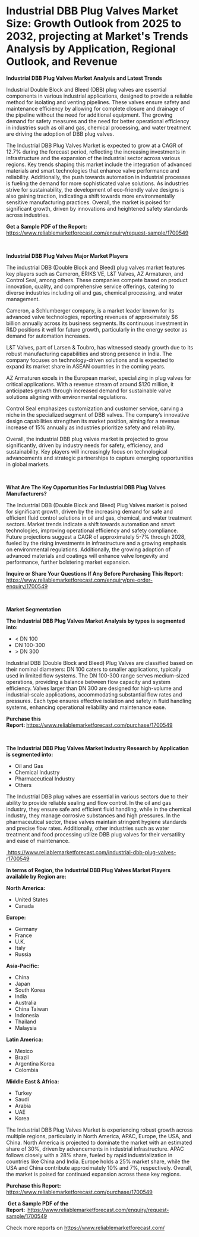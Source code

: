 <p><h1>Industrial DBB Plug Valves Market Size: Growth Outlook from 2025 to 2032, projecting at Market's Trends Analysis by Application, Regional Outlook, and Revenue</h1></p><p><strong>Industrial DBB Plug Valves Market Analysis and Latest Trends</strong></p>
<p><p>Industrial Double Block and Bleed (DBB) plug valves are essential components in various industrial applications, designed to provide a reliable method for isolating and venting pipelines. These valves ensure safety and maintenance efficiency by allowing for complete closure and drainage of the pipeline without the need for additional equipment. The growing demand for safety measures and the need for better operational efficiency in industries such as oil and gas, chemical processing, and water treatment are driving the adoption of DBB plug valves.</p><p>The Industrial DBB Plug Valves Market is expected to grow at a CAGR of 12.7% during the forecast period, reflecting the increasing investments in infrastructure and the expansion of the industrial sector across various regions. Key trends shaping this market include the integration of advanced materials and smart technologies that enhance valve performance and reliability. Additionally, the push towards automation in industrial processes is fueling the demand for more sophisticated valve solutions. As industries strive for sustainability, the development of eco-friendly valve designs is also gaining traction, indicating a shift towards more environmentally sensitive manufacturing practices. Overall, the market is poised for significant growth, driven by innovations and heightened safety standards across industries.</p></p>
<p><strong>Get a Sample PDF of the Report:&nbsp;</strong> <a href="https://www.reliablemarketforecast.com/enquiry/request-sample/1700549?utm_campaign=1899&utm_medium=2&utm_source=Github&utm_content=ia&utm_term=09012025&utm_id=industrial-dbb-plug-valves">https://www.reliablemarketforecast.com/enquiry/request-sample/1700549</a></p>
<p>&nbsp;</p>
<p><strong>Industrial DBB Plug Valves Major Market Players</strong></p>
<p><p>The industrial DBB (Double Block and Bleed) plug valves market features key players such as Cameron, ERIKS VE, L&T Valves, AZ Armaturen, and Control Seal, among others. These companies compete based on product innovation, quality, and comprehensive service offerings, catering to diverse industries including oil and gas, chemical processing, and water management.</p><p>Cameron, a Schlumberger company, is a market leader known for its advanced valve technologies, reporting revenues of approximately $6 billion annually across its business segments. Its continuous investment in R&D positions it well for future growth, particularly in the energy sector as demand for automation increases.</p><p>L&T Valves, part of Larsen & Toubro, has witnessed steady growth due to its robust manufacturing capabilities and strong presence in India. The company focuses on technology-driven solutions and is expected to expand its market share in ASEAN countries in the coming years.</p><p>AZ Armaturen excels in the European market, specializing in plug valves for critical applications. With a revenue stream of around $120 million, it anticipates growth through increased demand for sustainable valve solutions aligning with environmental regulations.</p><p>Control Seal emphasizes customization and customer service, carving a niche in the specialized segment of DBB valves. The company’s innovative design capabilities strengthen its market position, aiming for a revenue increase of 15% annually as industries prioritize safety and reliability.</p><p>Overall, the industrial DBB plug valves market is projected to grow significantly, driven by industry needs for safety, efficiency, and sustainability. Key players will increasingly focus on technological advancements and strategic partnerships to capture emerging opportunities in global markets.</p></p>
<p>&nbsp;</p>
<p><strong>What Are The Key Opportunities For Industrial DBB Plug Valves Manufacturers?</strong></p>
<p><p>The Industrial DBB (Double Block and Bleed) Plug Valves market is poised for significant growth, driven by the increasing demand for safe and efficient fluid control solutions in oil and gas, chemical, and water treatment sectors. Market trends indicate a shift towards automation and smart technologies, improving operational efficiency and safety compliance. Future projections suggest a CAGR of approximately 5-7% through 2028, fueled by the rising investments in infrastructure and a growing emphasis on environmental regulations. Additionally, the growing adoption of advanced materials and coatings will enhance valve longevity and performance, further bolstering market expansion.</p></p>
<p><strong>Inquire or Share Your Questions If Any Before Purchasing This Report:</strong> <a href="https://www.reliablemarketforecast.com/enquiry/pre-order-enquiry/1700549?utm_campaign=1899&utm_medium=2&utm_source=Github&utm_content=ia&utm_term=09012025&utm_id=industrial-dbb-plug-valves">https://www.reliablemarketforecast.com/enquiry/pre-order-enquiry/1700549</a></p>
<p>&nbsp;</p>
<p><strong>Market Segmentation</strong></p>
<p><strong>The Industrial DBB Plug Valves Market Analysis by types is segmented into:</strong></p>
<p><ul><li>< DN 100</li><li>DN 100-300</li><li>> DN 300</li></ul></p>
<p><p>Industrial DBB (Double Block and Bleed) Plug Valves are classified based on their nominal diameters: DN 100 caters to smaller applications, typically used in limited flow systems. The DN 100-300 range serves medium-sized operations, providing a balance between flow capacity and system efficiency. Valves larger than DN 300 are designed for high-volume and industrial-scale applications, accommodating substantial flow rates and pressures. Each type ensures effective isolation and safety in fluid handling systems, enhancing operational reliability and maintenance ease.</p></p>
<p><strong>Purchase this Report:&nbsp;</strong><a href="https://www.reliablemarketforecast.com/purchase/1700549?utm_campaign=1899&utm_medium=2&utm_source=Github&utm_content=ia&utm_term=09012025&utm_id=industrial-dbb-plug-valves">https://www.reliablemarketforecast.com/purchase/1700549</a></p>
<p>&nbsp;</p>
<p><strong>The Industrial DBB Plug Valves Market Industry Research by Application is segmented into:</strong></p>
<p><ul><li>Oil and Gas</li><li>Chemical Industry</li><li>Pharmaceutical Industry</li><li>Others</li></ul></p>
<p><p>The Industrial DBB plug valves are essential in various sectors due to their ability to provide reliable sealing and flow control. In the oil and gas industry, they ensure safe and efficient fluid handling, while in the chemical industry, they manage corrosive substances and high pressures. In the pharmaceutical sector, these valves maintain stringent hygiene standards and precise flow rates. Additionally, other industries such as water treatment and food processing utilize DBB plug valves for their versatility and ease of maintenance.</p></p>
<p><a href="https://www.reliablemarketforecast.com/industrial-dbb-plug-valves-r1700549?utm_campaign=1899&utm_medium=2&utm_source=Github&utm_content=ia&utm_term=09012025&utm_id=industrial-dbb-plug-valves">&nbsp;https://www.reliablemarketforecast.com/industrial-dbb-plug-valves-r1700549</a></p>
<p><strong>In terms of Region, the Industrial DBB Plug Valves Market Players available by Region are:</strong></p>
<p>
    <p> <strong> North America: </strong>
        <ul>
            <li>United States</li>
            <li>Canada</li>
        </ul>
        </p> 
    <p> <strong> Europe: </strong>
        <ul>
            <li>Germany</li>
            <li>France</li>
            <li>U.K.</li>
            <li>Italy</li>
            <li>Russia</li>
        </ul>
        </p> 
    <p> <strong> Asia-Pacific: </strong>
        <ul>
            <li>China</li>
            <li>Japan</li>
            <li>South Korea</li>
            <li>India</li>
            <li>Australia</li>
            <li>China Taiwan</li>
            <li>Indonesia</li>
            <li>Thailand</li>
            <li>Malaysia</li>
        </ul>
        </p> 
    <p> <strong> Latin America: </strong>
        <ul>
            <li>Mexico</li>
            <li>Brazil</li>
            <li>Argentina Korea</li>
            <li>Colombia</li>
        </ul>
        </p> 
    <p> <strong> Middle East & Africa: </strong>
        <ul>
            <li>Turkey</li>
            <li>Saudi</li>
            <li>Arabia</li>
            <li>UAE</li>
            <li>Korea</li>
        </ul>
    </p>
    </p>
<p><p>The Industrial DBB Plug Valves Market is experiencing robust growth across multiple regions, particularly in North America, APAC, Europe, the USA, and China. North America is projected to dominate the market with an estimated share of 30%, driven by advancements in industrial infrastructure. APAC follows closely with a 28% share, fueled by rapid industrialization in countries like China and India. Europe holds a 25% market share, while the USA and China contribute approximately 10% and 7%, respectively. Overall, the market is poised for continued expansion across these key regions.</p></p>
<p><strong>Purchase this Report: </strong><a href="https://www.reliablemarketforecast.com/purchase/1700549?utm_campaign=1899&utm_medium=2&utm_source=Github&utm_content=ia&utm_term=09012025&utm_id=industrial-dbb-plug-valves">https://www.reliablemarketforecast.com/purchase/1700549</a></p>
<p>&nbsp;<strong>Get a Sample PDF of the Report:&nbsp;&nbsp;</strong><a href="https://www.reliablemarketforecast.com/enquiry/request-sample/1700549?utm_campaign=1899&utm_medium=2&utm_source=Github&utm_content=ia&utm_term=09012025&utm_id=industrial-dbb-plug-valves">https://www.reliablemarketforecast.com/enquiry/request-sample/1700549</a></p>
<p><strong></strong></p>
<p>Check more reports on <a href="https://www.reliablemarketforecast.com/?utm_campaign=1899&utm_medium=2&utm_source=Github&utm_content=ia&utm_term=09012025&utm_id=industrial-dbb-plug-valves">https://www.reliablemarketforecast.com/</a></p>